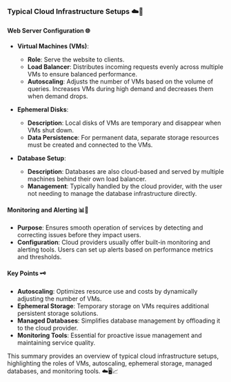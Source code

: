 ### Typical Cloud Infrastructure Setups ☁️🔧

#### Web Server Configuration 🌐

- **Virtual Machines (VMs)**:
  - **Role**: Serve the website to clients.
  - **Load Balancer**: Distributes incoming requests evenly across multiple VMs to ensure balanced performance.
  - **Autoscaling**: Adjusts the number of VMs based on the volume of queries. Increases VMs during high demand and decreases them when demand drops.

- **Ephemeral Disks**:
  - **Description**: Local disks of VMs are temporary and disappear when VMs shut down.
  - **Data Persistence**: For permanent data, separate storage resources must be created and connected to the VMs.

- **Database Setup**:
  - **Description**: Databases are also cloud-based and served by multiple machines behind their own load balancer.
  - **Management**: Typically handled by the cloud provider, with the user not needing to manage the database infrastructure directly.

#### Monitoring and Alerting 📊🔔

- **Purpose**: Ensures smooth operation of services by detecting and correcting issues before they impact users.
- **Configuration**: Cloud providers usually offer built-in monitoring and alerting tools. Users can set up alerts based on performance metrics and thresholds.

#### Key Points 🗝️

- **Autoscaling**: Optimizes resource use and costs by dynamically adjusting the number of VMs.
- **Ephemeral Storage**: Temporary storage on VMs requires additional persistent storage solutions.
- **Managed Databases**: Simplifies database management by offloading it to the cloud provider.
- **Monitoring Tools**: Essential for proactive issue management and maintaining service quality.

This summary provides an overview of typical cloud infrastructure setups, highlighting the roles of VMs, autoscaling, ephemeral storage, managed databases, and monitoring tools. ☁️🖥️📈